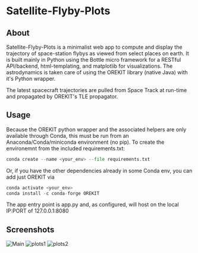 # Satellite-Flyby-Plots

## About 
Satellite-Flyby-Plots is a minimalist web app to compute and display the trajectory of space-station flybys as viewed from select places on earth. It is built mainly in Python using the Bottle micro framework for a RESTful API/backend, html-templating, and matplotlib for visualizations. The astrodynamics is taken care of using the OREKIT library (native Java) with it's Python wrapper. 

The latest spacecraft trajectories are pulled from Space Track at run-time and propagated by OREKIT's TLE propagator. 

## Usage
Because the OREKIT python wrapper and the associated helpers are only available through Conda, this must be run from an Anaconda/Conda/miniconda environment (no pip). 
To create the environemnt from the included requirements.txt:

```py
conda create --name <your_env> --file requirements.txt
```

Or, if you have the other dependencies already in some Conda env, you can add just OREKIT via
```py
conda activate <your_env>
conda install -c conda-forge OREKIT
```

The app entry point is app.py and, as configured, will host on the local IP:PORT of 127.0.0.1:8080

## Screenshots
![Main](https://i.postimg.cc/j5Wx86fP/Main.png)
![plots1](https://i.postimg.cc/L5LHSHNs/plots1.png)
![plots2](https://i.postimg.cc/pTg239Q7/plots2.png)
